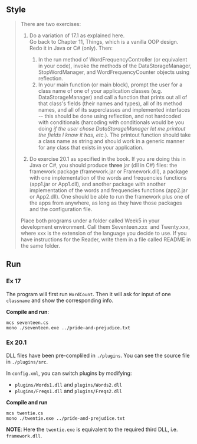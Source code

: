 ## Style

> There are two exercises:
> 
> 1.  Do a variation of 17.1 as explained here.  
>     Go back to Chapter 11, Things, which is a vanilla OOP design. Redo it in Java or C# (only). Then:
>     1.  In the run method of WordFrequencyController (or equivalent in your code), invoke the methods of the DataStorageManager, StopWordManager, and WordFrequencyCounter objects using reflection.
>     2.  In your main function (or main block), prompt the user for a class name of one of your application classes (e.g. DataStorageManager) and call a function that prints out all of that class's fields (their names and types), all of its method names, and all of its superclasses and implemented interfaces -- this should be done using reflection, and not hardcoded with conditionals (harcoding with conditionals would be you doing _if the user chose DataStorageManager let me printout the fields I know it has, etc._). The printout function should take a class name as string and should work in a generic manner for any class that exists in your application.  
>           
>         
> 2.  Do exercise 20.1 as specified in the book. If you are doing this in Java or C#, you should produce **three** jar (dll in C#) files: the framework package (framework.jar or Framework.dll), a package with one implementation of the words and frequencies functions (app1.jar or App1.dll), and another package with another implementation of the words and frequencies functions (app2.jar or App2.dll). One should be able to run the framework plus one of the apps from anywhere, as long as they have those packages and the configuration file.
> 
> Place both programs under a folder called Week5 in your development environment. Call them Seventeen.xxx  and Twenty.xxx, where xxx is the extension of the language you decide to use. If you have instructions for the Reader, write them in a file called README in the same folder.


## Run

### Ex 17

The program will first run `WordCount`.
Then it will ask for input of one `classname` and show the corresponding info.

**Compile and run**:
``` shell
mcs seventeen.cs 
mono ./seventeen.exe ../pride-and-prejudice.txt
```

### Ex 20.1

DLL files have been pre-compliled in `./plugins`.
You can see the source file in `./plugins/src`.

In `config.xml`, you can switch plugins by modifying:
- `plugins/Words1.dll` and `plugins/Words2.dll`
- `plugins/Freqs1.dll` and `plugins/Freqs2.dll`


**Compile and run**
``` shell
mcs twentie.cs
mono ./twentie.exe ../pride-and-prejudice.txt
```

**NOTE**: Here the `twentie.exe` is equivalent to the required third DLL, i.e. `framework.dll`.